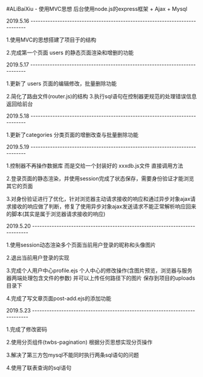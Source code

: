 #ALiBaiXiu - 使用MVC思想 后台使用node.js的express框架 + Ajax + Mysql

2019.5.16 ----------------------------------------------------------------------------

  1.使用MVC的思想搭建了项目于的结构 
  
  2.完成第一个页面 users 的静态页面渲染和增删的功能

2019.5.17 ---------------------------------------------------------------------------- 
  
  1.更新了 users 页面的编辑修改，批量删除功能 
  
  2.简化了路由文件(router.js)的结构 3.执行sql语句在控制器更规范的处理错误信息返回给前台

2019.5.18 ---------------------------------------------------------------------------- 
  
  1.更新了categories 分类页面的增删改查与批量删除功能

2019.5.19 ---------------------------------------------------------------------------- 

  1.控制器不再操作数据库 而是交给一个封装好的 xxxdb.js文件 直接调用方法 
  
  2.登录页面的静态渲染，并使用session完成了状态保存，需要身份验证才能浏览其它的页面 
  
  3.对身份验证进行了优化，针对浏览器主动请求接收的响应和通过异步对象ajax请求接收的响应做了判断，修复了使用异步对象ajax发送请求不能正常解析响应回来的脚本(其实是属于浏览器请求接收的响应)

2019.5.20 ---------------------------------------------------------------------------- 

  1.使用session动态渲染多个页面当前用户登录的昵称和头像图片
  
  2.退出当前用户登录的实现
  
  3.完成个人用户中心profile.ejs 个人中心的修改操作(含图片预览，浏览器与服务器两端处理包含文件的参数) 并可以上传任何路径下的图片 保存到项目的uploads目录下
  
  4.完成了写文章页面post-add.ejs的添加功能
  
2019.5.23 ---------------------------------------------------------------------------- 
  
  1.完成了修改密码
  
  2.使用分页组件(twbs-pagination) 根据分页思想实现分页操作
  
  3.解决了第三方包mysql不能同时执行两条sql语句的问题
  
  4.使用了联表查询的sql语句
